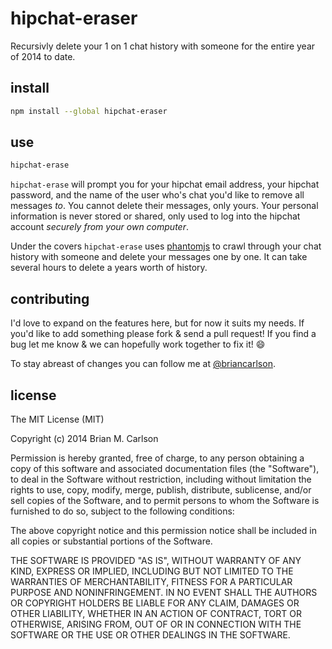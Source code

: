 # hipchat-eraser

Recursivly delete your 1 on 1 chat history with someone for the entire year of 2014 to date.

## install

```sh
npm install --global hipchat-eraser
```

## use
```sh
hipchat-erase
```

`hipchat-erase` will prompt you for your hipchat email address, your hipchat password, and the name of the user who's chat you'd like to remove all messages _to_.  You cannot delete their messages, only yours.  Your personal information is never stored or shared, only used to log into the hipchat account _securely from your own computer_.

Under the covers `hipchat-erase` uses [phantomjs](http://phantomjs.org/) to crawl through your chat history with someone and delete your messages one by one.  It can take several hours to delete a years worth of history.

## contributing

I'd love to expand on the features here, but for now it suits my needs.  If you'd like to add something please fork & send a pull request!  If you find a bug let me know & we can hopefully work together to fix it! :smile:

To stay abreast of changes you can follow me at [@briancarlson](https://twitter.com/briancarlson).

## license

The MIT License (MIT)

Copyright (c) 2014 Brian M. Carlson

Permission is hereby granted, free of charge, to any person obtaining a copy
of this software and associated documentation files (the "Software"), to deal
in the Software without restriction, including without limitation the rights
to use, copy, modify, merge, publish, distribute, sublicense, and/or sell
copies of the Software, and to permit persons to whom the Software is
furnished to do so, subject to the following conditions:

The above copyright notice and this permission notice shall be included in
all copies or substantial portions of the Software.

THE SOFTWARE IS PROVIDED "AS IS", WITHOUT WARRANTY OF ANY KIND, EXPRESS OR
IMPLIED, INCLUDING BUT NOT LIMITED TO THE WARRANTIES OF MERCHANTABILITY,
FITNESS FOR A PARTICULAR PURPOSE AND NONINFRINGEMENT. IN NO EVENT SHALL THE
AUTHORS OR COPYRIGHT HOLDERS BE LIABLE FOR ANY CLAIM, DAMAGES OR OTHER
LIABILITY, WHETHER IN AN ACTION OF CONTRACT, TORT OR OTHERWISE, ARISING FROM,
OUT OF OR IN CONNECTION WITH THE SOFTWARE OR THE USE OR OTHER DEALINGS IN
THE SOFTWARE.

